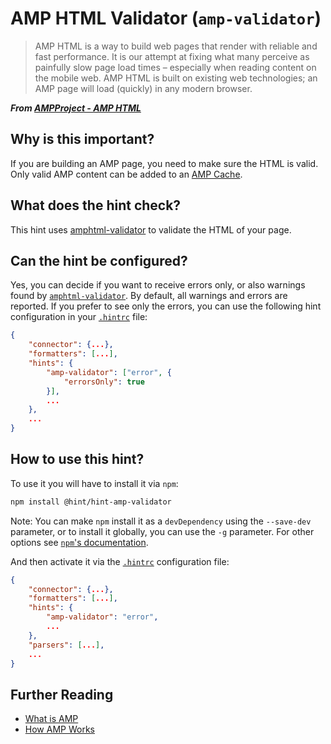 # AMP HTML Validator (`amp-validator`)

> AMP HTML is a way to build web pages that render with reliable and
fast performance. It is our attempt at fixing what many perceive as
painfully slow page load times – especially when reading content on
the mobile web. AMP HTML is built on existing web technologies; an
AMP page will load (quickly) in any modern browser.

***From [AMPProject - AMP HTML][ampproject]***

## Why is this important?

If you are building an AMP page, you need to make sure the HTML is valid.
Only valid AMP content can be added to an [AMP Cache][amp-cache].

## What does the hint check?

This hint uses [amphtml-validator][amphtml-validator] to validate the
HTML of your page.

## Can the hint be configured?

Yes, you can decide if you want to receive errors only, or also
warnings found by [`amphtml-validator`][amphtml-validator].
By default, all warnings and errors are reported. If you prefer to
see only the errors, you can use the following hint configuration
in your [`.hintrc`][hintrc] file:

```json
{
    "connector": {...},
    "formatters": [...],
    "hints": {
        "amp-validator": ["error", {
            "errorsOnly": true
        }],
        ...
    },
    ...
}
```

## How to use this hint?

To use it you will have to install it via `npm`:

```bash
npm install @hint/hint-amp-validator
```

Note: You can make `npm` install it as a `devDependency` using the
`--save-dev` parameter, or to install it globally, you can use the
`-g` parameter. For other options see [`npm`'s
documentation](https://docs.npmjs.com/cli/install).

And then activate it via the [`.hintrc`][hintrc] configuration file:

```json
{
    "connector": {...},
    "formatters": [...],
    "hints": {
        "amp-validator": "error",
        ...
    },
    "parsers": [...],
    ...
}
```

## Further Reading

* [What is AMP][amp]
* [How AMP Works][amp-works]

<!-- Link labels: -->

[amp-cache]: https://www.ampproject.org/docs/guides/how_cached
[amp-works]: https://www.ampproject.org/learn/about-how/
[amp]: https://www.ampproject.org/learn/overview/
[amphtml-validator]: https://www.npmjs.com/package/amphtml-validator
[ampproject]: https://github.com/ampproject/amphtml
[hintrc]: https://webhint.io/docs/user-guide/further-configuration/hintrc-formats/
